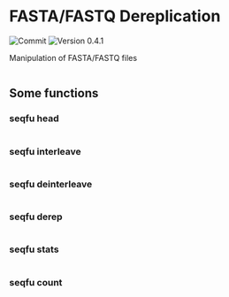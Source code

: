 # FASTA/FASTQ Dereplication

![Commit](https://img.shields.io/github/last-commit/telatin/nim-stuff)
![Version 0.4.1](https://img.shields.io/badge/version-0.4.1-blue)

Manipulation of FASTA/FASTQ files

```

```

## Some functions
### seqfu head

```
````
### seqfu interleave

```
````
### seqfu deinterleave

```
````
### seqfu derep

```
````
### seqfu stats

```
````
### seqfu count

```
````
